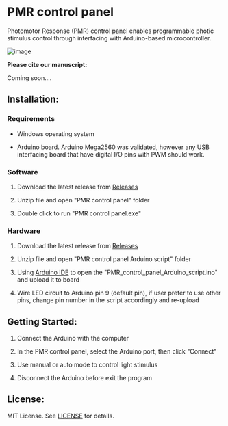 # PMR control panel
Photomotor Response (PMR) control panel enables programmable photic stimulus control through interfacing with Arduino-based microcontroller.

![image](https://user-images.githubusercontent.com/49441654/137485205-9662aee2-a87d-471b-9ff2-5248a4b0aa1b.png)


**Please cite our manuscript:**

Coming soon....


Installation:
------------
### Requirements

* Windows operating system

* Arduino board. Arduino Mega2560 was validated, however any USB interfacing board that have digital I/O pins with PWM should work.


### Software

1. Download the latest release from [Releases](https://github.com/Ayanaminn/PMR-control-panel/releases)

2. Unzip file and open "PMR control panel" folder

3. Double click to run "PMR control panel.exe"

### Hardware

1. Download the latest release from [Releases](https://github.com/Ayanaminn/PMR-control-panel/releases)

2. Unzip file and open "PMR control panel Arduino script" folder

3. Using [Arduino IDE](https://www.arduino.cc/en/software) to open the "PMR_control_panel_Arduino_script.ino" and upload it to board

4. Wire LED circuit to Arduino pin 9 (default pin), if user prefer to use other pins, change pin number in the script accordingly and re-upload


Getting Started:
------------

1. Connect the Arduino with the computer

2. In the PMR control panel, select the Arduino port, then click "Connect"

3. Use manual or auto mode to control light stimulus

4. Disconnect the Arduino before exit the program


License:
------------

MIT License. See [LICENSE](https://github.com/Ayanaminn/PMR-control-panel/blob/master/LICENSE) for details.

